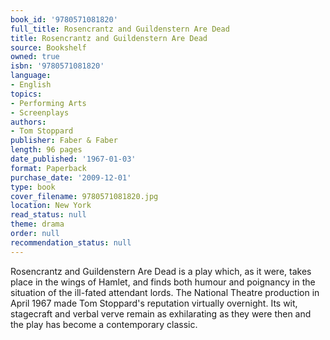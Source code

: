 ```yaml
---
book_id: '9780571081820'
full_title: Rosencrantz and Guildenstern Are Dead
title: Rosencrantz and Guildenstern Are Dead
source: Bookshelf
owned: true
isbn: '9780571081820'
language:
- English
topics:
- Performing Arts
- Screenplays
authors:
- Tom Stoppard
publisher: Faber & Faber
length: 96 pages
date_published: '1967-01-03'
format: Paperback
purchase_date: '2009-12-01'
type: book
cover_filename: 9780571081820.jpg
location: New York
read_status: null
theme: drama
order: null
recommendation_status: null
---
```

Rosencrantz and Guildenstern Are Dead is a play which, as it were, takes place in the wings of Hamlet, and finds both humour and poignancy in the situation of the ill-fated attendant lords. The National Theatre production in April 1967 made Tom Stoppard's reputation virtually overnight. Its wit, stagecraft and verbal verve remain as exhilarating as they were then and the play has become a contemporary classic.

